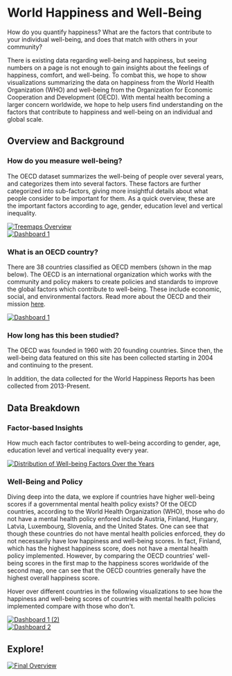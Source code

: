 # World Happiness and Well-Being
<p>How do you quantify happiness?  What are the factors that contribute to your individual well-being, and does that match with others in your community?</p>

<p>There is existing data regarding well-being and happiness, but seeing numbers on a page is not enough to gain insights about the feelings of happiness, comfort, and well-being. To combat this, we hope to show visualizations summarizing the data on happiness from the World Health Organization (WHO) and well-being from the Organization for Economic Cooperation and Development (OECD). With mental health becoming a larger concern worldwide, we hope to help users find understanding on the factors that contribute to happiness and well-being on an individual and global scale.</p>

## Overview and Background
### How do you measure well-being?
<p> The OECD dataset summarizes the well-being of people over several years, and categorizes them into several factors. These factors are further categorized into sub-factors, giving more insightful details about what people consider to be important for them. As a quick overview, these are the important factors according to age, gender, education level and vertical inequality. </p>

<div class='tableauPlaceholder' id='viz1733207052235' style='position: relative'>
   <noscript><a href='#'><img alt='Treemaps Overview ' src='https:&#47;&#47;public.tableau.com&#47;static&#47;images&#47;OE&#47;OECDDataOverview&#47;TreemapsOverview&#47;1_rss.png' style='border: none' /></a></noscript>
   <object class='tableauViz'  style='display:none;'>
      <param name='host_url' value='https%3A%2F%2Fpublic.tableau.com%2F' />
      <param name='embed_code_version' value='3' />
      <param name='site_root' value='' />
      <param name='name' value='OECDDataOverview&#47;TreemapsOverview' />
      <param name='tabs' value='no' />
      <param name='toolbar' value='yes' />
      <param name='static_image' value='https:&#47;&#47;public.tableau.com&#47;static&#47;images&#47;OE&#47;OECDDataOverview&#47;TreemapsOverview&#47;1.png' />
      <param name='animate_transition' value='yes' />
      <param name='display_static_image' value='yes' />
      <param name='display_spinner' value='yes' />
      <param name='display_overlay' value='yes' />
      <param name='display_count' value='yes' />
      <param name='language' value='en-US' />
      <param name='filter' value='publish=yes' />
   </object>
</div>

<script type='text/javascript'>                    
    var divElement = document.getElementById('viz1733207052235');                    
    var vizElement = divElement.getElementsByTagName('object')[0];                    
    if ( divElement.offsetWidth > 800 ) { 
        vizElement.style.width='1000px';vizElement.style.height='827px';
    } else if ( divElement.offsetWidth > 500 ) { 
        vizElement.style.width='1000px';vizElement.style.height='827px';
    } else { 
        vizElement.style.width='100%';vizElement.style.height='777px';
    }                     
    var scriptElement = document.createElement('script');                    
    scriptElement.src = 'https://public.tableau.com/javascripts/api/viz_v1.js';                    
    vizElement.parentNode.insertBefore(scriptElement, vizElement);                
</script>

<div class='tableauPlaceholder' id='viz1733347948283' style='position: relative'>
   <noscript><a href='#'><img alt='Dashboard 1 ' src='https:&#47;&#47;public.tableau.com&#47;static&#47;images&#47;OE&#47;OECDTreemaps2&#47;Dashboard1&#47;1_rss.png' style='border: none' /></a></noscript>
   <object class='tableauViz'  style='display:none;'>
      <param name='host_url' value='https%3A%2F%2Fpublic.tableau.com%2F' />
      <param name='embed_code_version' value='3' />
      <param name='site_root' value='' />
      <param name='name' value='OECDTreemaps2&#47;Dashboard1' />
      <param name='tabs' value='no' />
      <param name='toolbar' value='yes' />
      <param name='static_image' value='https:&#47;&#47;public.tableau.com&#47;static&#47;images&#47;OE&#47;OECDTreemaps2&#47;Dashboard1&#47;1.png' />
      <param name='animate_transition' value='yes' />
      <param name='display_static_image' value='yes' />
      <param name='display_spinner' value='yes' />
      <param name='display_overlay' value='yes' />
      <param name='display_count' value='yes' />
      <param name='language' value='en-US' />
      <param name='filter' value='publish=yes' />
   </object>
</div>
<script type='text/javascript'>                    
    var divElement = document.getElementById('viz1733347948283');                    
    var vizElement = divElement.getElementsByTagName('object')[0];                    
    if ( divElement.offsetWidth > 800 ) { vizElement.style.width='100%';vizElement.style.height=(divElement.offsetWidth*0.75)+'px';} 
    else if ( divElement.offsetWidth > 500 ) { vizElement.style.width='100%';vizElement.style.height=(divElement.offsetWidth*0.75)+'px';} 
    else { vizElement.style.width='100%';vizElement.style.height='877px';}                     
    var scriptElement = document.createElement('script');                    
    scriptElement.src = 'https://public.tableau.com/javascripts/api/viz_v1.js';                    
    vizElement.parentNode.insertBefore(scriptElement, vizElement);                
</script>


### What is an OECD country?
There are 38 countries classified as OECD members (shown in the map below).  The OECD is an international organization which works with the community and policy makers to create policies and standards to improve the global factors which contribute to well-being.  These include economic, social, and environmental factors.
Read more about the OECD and their mission [here](https://www.oecd.org/en/about.html).

<div class='tableauPlaceholder' id='viz1733288772798' style='position: relative'>
   <noscript><a href='#'><img alt='Dashboard 1 ' src='https:&#47;&#47;public.tableau.com&#47;static&#47;images&#47;Q3&#47;Q36XKJQZ9&#47;1_rss.png' style='border: none' /></a>
   </noscript>
   <object class='tableauViz'  style='display:none;'>
      <param name='host_url' value='https%3A%2F%2Fpublic.tableau.com%2F' /> <param name='embed_code_version' value='3' /> 
      <param name='path' value='shared&#47;Q36XKJQZ9' /> <param name='toolbar' value='yes' /><param name='static_image' value='https:&#47;&#47;public.tableau.com&#47;static&#47;images&#47;Q3&#47;Q36XKJQZ9&#47;1.png' /> 
      <param name='animate_transition' value='yes' /><param name='display_static_image' value='yes' /><param name='display_spinner' value='yes' />
      <param name='display_overlay' value='yes' />
      <param name='display_count' value='yes' />
      <param name='language' value='en-US' />
   </object>
</div>
<script type='text/javascript'>                    
   var divElement = document.getElementById('viz1733288772798');                    
   var vizElement = divElement.getElementsByTagName('object')[0];                    
   if ( divElement.offsetWidth > 800 ) { 
      vizElement.style.width='1000px';vizElement.style.height='827px';
   } else if ( divElement.offsetWidth > 500 ) { 
      vizElement.style.width='1000px';vizElement.style.height='827px';
   } else { vizElement.style.width='100%';vizElement.style.height='727px';
          }                     
   var scriptElement = document.createElement('script');
   scriptElement.src = 'https://public.tableau.com/javascripts/api/viz_v1.js';  
   vizElement.parentNode.insertBefore(scriptElement, vizElement);              
</script>

### How long has this been studied?
<p>The OECD was founded in 1960 with 20 founding countries. Since then, the well-being data featured on this site has been collected starting in 2004 and continuing to the present.</p>
<p>In addition, the data collected for the World Happiness Reports has been collected from 2013-Present.</p>

## Data Breakdown

### Factor-based Insights

How much each factor contributes to well-being according to gender, age, education level and vertical inequality every year.

<div class='tableauPlaceholder' id='viz1733347580113' style='position: relative'>
   <noscript><a href='#'><img alt='Distribution of Well-being Factors Over the Years ' src='https:&#47;&#47;public.tableau.com&#47;static&#47;images&#47;OE&#47;OECDFactorDistribution&#47;Dashboard1&#47;1_rss.png' style='border: none' /></a></noscript>
   <object class='tableauViz'  style='display:none;'>
      <param name='host_url' value='https%3A%2F%2Fpublic.tableau.com%2F' />
      <param name='embed_code_version' value='3' />
      <param name='site_root' value='' />
      <param name='name' value='OECDFactorDistribution&#47;Dashboard1' />
      <param name='tabs' value='no' />
      <param name='toolbar' value='yes' />
      <param name='static_image' value='https:&#47;&#47;public.tableau.com&#47;static&#47;images&#47;OE&#47;OECDFactorDistribution&#47;Dashboard1&#47;1.png' />
      <param name='animate_transition' value='yes' />
      <param name='display_static_image' value='yes' />
      <param name='display_spinner' value='yes' />
      <param name='display_overlay' value='yes' />
      <param name='display_count' value='yes' />
      <param name='language' value='en-US' />
   </object>
</div>
<script type='text/javascript'>                    
    var divElement = document.getElementById('viz1733347580113');                    
    var vizElement = divElement.getElementsByTagName('object')[0];                    
    if ( divElement.offsetWidth > 800 ) { vizElement.style.width='1200px';vizElement.style.height='827px';} 
    else if ( divElement.offsetWidth > 500 ) { vizElement.style.width='1200px';vizElement.style.height='827px';} 
    else { vizElement.style.width='100%';vizElement.style.height='827px';}                     
    var scriptElement = document.createElement('script');                    
    scriptElement.src = 'https://public.tableau.com/javascripts/api/viz_v1.js';                    
    vizElement.parentNode.insertBefore(scriptElement, vizElement);                
</script>



### Well-Being and Policy
Diving deep into the data, we explore if countries have higher well-being scores if a governmental mental health policy exists?
Of the OECD countries, according to the World Health Organization (WHO), those who do not have a mental health policy enfored include Austria, Finland, Hungary, Latvia, Luxembourg, Slovenia, and the United States.
One can see that though these countries do not have mental health policies enforced, they do not necessarily have low happiness and well-being scores.  In fact, Finland, which has the highest happiness score, does not have a mental health policy implemented.
However, by comparing the OECD countries' well-being scores in the first map to the happiness scores worldwide of the second map, one can see that the OECD countries generally have the highest overall happiness score.

Hover over different countries in the following visualizations to see how the happiness and well-being scores of countries with mental health policies implemented compare with those who don't.
<div class='tableauPlaceholder' id='viz1733338614534' style='position: relative'>
   <noscript><a href='#'><img alt='Dashboard 1 (2) ' src='https:&#47;&#47;public.tableau.com&#47;static&#47;images&#47;We&#47;Well-beingScoresvsExistenceofMentalHealthPolicy&#47;Dashboard12&#47;1_rss.png' style='border: none' /></a></noscript>
   <object class='tableauViz'  style='display:none;'>
      <param name='host_url' value='https%3A%2F%2Fpublic.tableau.com%2F' />
      <param name='embed_code_version' value='3' />
      <param name='site_root' value='' />
      <param name='name' value='Well-beingScoresvsExistenceofMentalHealthPolicy&#47;Dashboard12' />
      <param name='tabs' value='no' />
      <param name='toolbar' value='yes' />
      <param name='static_image' value='https:&#47;&#47;public.tableau.com&#47;static&#47;images&#47;We&#47;Well-beingScoresvsExistenceofMentalHealthPolicy&#47;Dashboard12&#47;1.png' />
      <param name='animate_transition' value='yes' />
      <param name='display_static_image' value='yes' />
      <param name='display_spinner' value='yes' />
      <param name='display_overlay' value='yes' />
      <param name='display_count' value='yes' />
      <param name='language' value='en-US' />
      <param name='filter' value='publish=yes' />
   </object>
</div>
<script type='text/javascript'>                    
    var divElement = document.getElementById('viz1733338614534');                    
    var vizElement = divElement.getElementsByTagName('object')[0];                    
    if ( divElement.offsetWidth > 800 ) { vizElement.style.width='1000px';vizElement.style.height='827px';} 
    else if ( divElement.offsetWidth > 500 ) { vizElement.style.width='1000px';vizElement.style.height='827px';} 
    else { vizElement.style.width='100%';vizElement.style.height='777px';}                     
    var scriptElement = document.createElement('script');                    
    scriptElement.src = 'https://public.tableau.com/javascripts/api/viz_v1.js';                    
    vizElement.parentNode.insertBefore(scriptElement, vizElement);                
</script>

<div class='tableauPlaceholder' id='viz1733338676303' style='position: relative'>
   <noscript><a href='#'><img alt='Dashboard 2 ' src='https:&#47;&#47;public.tableau.com&#47;static&#47;images&#47;Ha&#47;HappinessScoresvsExistenceofMentalHealthPolicy&#47;Dashboard2&#47;1_rss.png' style='border: none' /></a></noscript>
   <object class='tableauViz'  style='display:none;'>
      <param name='host_url' value='https%3A%2F%2Fpublic.tableau.com%2F' />
      <param name='embed_code_version' value='3' />
      <param name='site_root' value='' />
      <param name='name' value='HappinessScoresvsExistenceofMentalHealthPolicy&#47;Dashboard2' />
      <param name='tabs' value='no' />
      <param name='toolbar' value='yes' />
      <param name='static_image' value='https:&#47;&#47;public.tableau.com&#47;static&#47;images&#47;Ha&#47;HappinessScoresvsExistenceofMentalHealthPolicy&#47;Dashboard2&#47;1.png' />
      <param name='animate_transition' value='yes' />
      <param name='display_static_image' value='yes' />
      <param name='display_spinner' value='yes' />
      <param name='display_overlay' value='yes' />
      <param name='display_count' value='yes' />
      <param name='language' value='en-US' />
      <param name='filter' value='publish=yes' />
   </object>
</div>
<script type='text/javascript'>                    
    var divElement = document.getElementById('viz1733338676303');                    
    var vizElement = divElement.getElementsByTagName('object')[0];                    
    if ( divElement.offsetWidth > 800 ) { vizElement.style.width='1000px';vizElement.style.height='827px';} 
    else if ( divElement.offsetWidth > 500 ) { vizElement.style.width='1000px';vizElement.style.height='827px';} 
    else { vizElement.style.width='100%';vizElement.style.height='777px';}                     
    var scriptElement = document.createElement('script');                    
    scriptElement.src = 'https://public.tableau.com/javascripts/api/viz_v1.js';                    
    vizElement.parentNode.insertBefore(scriptElement, vizElement);                
</script>








## Explore!




<div class='tableauPlaceholder' id='viz1733345244532' style='position: relative'>
   <noscript><a href='#'><img alt='Final Overview ' 
            src='https:&#47;&#47;public.tableau.com&#47;static&#47;images&#47;Q4&#47;Q4HCSBJK9&#47;1_rss.png' style='border: none' /></a>
   </noscript>
   <object class='tableauViz'  style='display:none;'>
      <param name='host_url' value='https%3A%2F%2Fpublic.tableau.com%2F' /> 
      <param name='embed_code_version' value='3' /> 
      <param name='path' value='shared&#47;Q4HCSBJK9' /> 
      <param name='toolbar' value='yes' />
      <param name='static_image' value='https:&#47;&#47;public.tableau.com&#47;static&#47;images&#47;Q4&#47;Q4HCSBJK9&#47;1.png' /> 
      <param name='animate_transition' value='yes' />
      <param name='display_static_image' value='yes' />
      <param name='display_spinner' value='yes' />
      <param name='display_overlay' value='yes' /><param name='display_count' value='yes' />
      <param name='language' value='en-GB' />
      <param name='filter' value='publish=yes' />
   </object></div>                
   <script type='text/javascript'>                    
      var divElement = document.getElementById('viz1733345244532');                    
      var vizElement = divElement.getElementsByTagName('object')[0];                    
      vizElement.style.width='100%';vizElement.style.height=(divElement.offsetWidth*0.75)+'px';                    
      var scriptElement = document.createElement('script');                    
      scriptElement.src = 'https://public.tableau.com/javascripts/api/viz_v1.js';                    
      vizElement.parentNode.insertBefore(scriptElement, vizElement);                
   </script>

